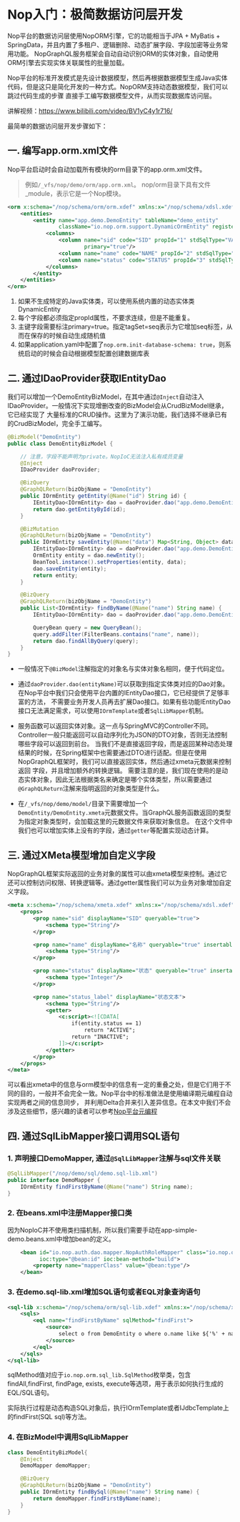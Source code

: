 # Nop入门：极简数据访问层开发

Nop平台的数据访问层使用NopORM引擎，它的功能相当于JPA + MyBatis + SpringData，并且内置了多租户、逻辑删除、动态扩展字段、字段加密等业务常用功能。
NopGraphQL服务框架会自动自动识别ORM的实体对象，自动使用ORM引擎去实现实体关联属性的批量加载。

Nop平台的标准开发模式是先设计数据模型，然后再根据数据模型生成Java实体代码，但是这只是简化开发的一种方式。NopORM支持动态数据模型，我们可以跳过代码生成的步骤
直接手工编写数据模型文件，从而实现数据库访问层。

讲解视频：https://www.bilibili.com/video/BV1yC4y1r716/

最简单的数据访问层开发步骤如下：

## 一. 编写app.orm.xml文件

Nop平台启动时会自动加载所有模块的orm目录下的app.orm.xml文件。

> 例如`/_vfs/nop/demo/orm/app.orm.xml`。 nop/orm目录下具有文件\_module，表示它是一个Nop模块。

```xml
<orm x:schema="/nop/schema/orm/orm.xdef" xmlns:x="/nop/schema/xdsl.xdef">
    <entities>
        <entity name="app.demo.DemoEntity" tableName="demo_entity"
                className="io.nop.orm.support.DynamicOrmEntity" registerShortName="true">
            <columns>
                <column name="sid" code="SID" propId="1" stdSqlType="VARCHAR" precision="32" tagSet="seq" mandatory="true"
                        primary="true"/>
                <column name="name" code="NAME" propId="2" stdSqlType="VARCHAR" precision="100" mandatory="true"/>
                <column name="status" code="STATUS" propId="3" stdSqlType="INTEGER"/>
            </columns>
        </entity>
    </entities>
</orm>
```

1. 如果不生成特定的Java实体类，可以使用系统内置的动态实体类DynamicEntity
2. 每个字段都必须指定propId属性，不要求连续，但是不能重复。
3. 主键字段需要标注primary=true。指定tagSet=seq表示为它增加seq标签，从而在保存的时候自动生成随机值
4. 如果application.yaml中配置了`nop.orm.init-database-schema: true`，则系统启动的时候会自动根据模型配置创建数据库表

## 二. 通过IDaoProvider获取IEntityDao

我们可以增加一个DemoEntityBizModel，在其中通过`@Inject`自动注入IDaoProvider。一般情况下实现增删改查的BizModel会从CrudBizModel继承，它已经实现了
大量标准的CRUD操作。这里为了演示功能，我们选择不继承已有的CrudBizModel，完全手工编写。

```java
@BizModel("DemoEntity")
public class DemoEntityBizModel {

    // 注意，字段不能声明为private。NopIoC无法注入私有成员变量
    @Inject
    IDaoProvider daoProvider;

    @BizQuery
    @GraphQLReturn(bizObjName = "DemoEntity")
    public IOrmEntity getEntity(@Name("id") String id) {
        IEntityDao<IOrmEntity> dao = daoProvider.dao("app.demo.DemoEntity");
        return dao.getEntityById(id);
    }

    @BizMutation
    @GraphQLReturn(bizObjName = "DemoEntity")
    public IOrmEntity saveEntity(@Name("data") Map<String, Object> data) {
        IEntityDao<IOrmEntity> dao = daoProvider.dao("app.demo.DemoEntity");
        OrmEntity entity = dao.newEntity();
        BeanTool.instance().setProperties(entity, data);
        dao.saveEntity(entity);
        return entity;
    }

    @BizQuery
    @GraphQLReturn(bizObjName = "DemoEntity")
    public List<IOrmEntity> findByName(@Name("name") String name) {
        IEntityDao<IOrmEntity> dao = daoProvider.dao("app.demo.DemoEntity");

        QueryBean query = new QueryBean();
        query.addFilter(FilterBeans.contains("name", name));
        return dao.findAllByQuery(query);
    }
}
```

* 一般情况下`@BizModel`注解指定的对象名与实体对象名相同，便于代码定位。

* 通过`daoProvider.dao(entityName)`可以获取到指定实体类对应的Dao对象。在Nop平台中我们只会使用平台内置的IEntityDao接口，它已经提供了足够丰富的方法，
  不需要业务开发人员再去扩展Dao接口。如果有些功能IEntityDao接口无法满足需求，可以使用`IOrmTemplate`或者`SqlLibMapper`机制。

* 服务函数可以返回实体对象。这一点与SpringMVC的Controller不同。Controller一般只能返回可以自动序列化为JSON的DTO对象，否则无法控制哪些字段可以返回到前台。
  当我们不是直接返回字段，而是返回某种动态处理结果的时候，在Spring框架中也需要通过DTO进行适配。但是在使用NopGraphQL框架时，我们可以直接返回实体，然后通过xmeta元数据来控制返回
  字段，并且增加额外的转换逻辑。
  需要注意的是，我们现在使用的是动态实体对象，因此无法根据类名来确定是哪个实体类型，所以需要通过`@GraphQLReturn`注解来指明返回的对象类型是什么。

* 在`/_vfs/nop/demo/model/`目录下需要增加一个`DemoEntity/DemoEntity.xmeta`元数据文件。当GraphQL服务函数返回的类型为指定对象类型时，会加载这里的元数据文件来获取对象信息。
  在这个文件中我们也可以增加实体上没有的字段，通过`getter`等配置实现动态计算。

## 三. 通过XMeta模型增加自定义字段

NopGraphQL框架实际返回的业务对象的属性可以由xmeta模型来控制。通过它还可以控制访问权限、转换逻辑等。通过getter属性我们可以为业务对象增加自定义字段。

```xml
<meta x:schema="/nop/schema/xmeta.xdef" xmlns:x="/nop/schema/xdsl.xdef">
    <props>
        <prop name="sid" displayName="SID" queryable="true">
            <schema type="String"/>
        </prop>

        <prop name="name" displayName="名称" queryable="true" insertable="true" updatable="true">
            <schema type="String"/>
        </prop>

        <prop name="status" displayName="状态" queryable="true" insertable="true" updatable="true">
            <schema type="Integer"/>
        </prop>

        <prop name="status_label" displayName="状态文本">
            <schema type="String"/>
            <getter>
                <c:script><![CDATA[
                    if(entity.status == 1)
                        return "ACTIVE";
                    return "INACTIVE";
                ]]></c:script>
            </getter>
        </prop>
    </props>
</meta>
```

可以看出xmeta中的信息与orm模型中的信息有一定的重叠之处，但是它们用于不同的目的，一般并不会完全一致。Nop平台中的标准做法是使用编译期元编程自动实现两者之间的信息同步，
并利用Delta合并来引入差异信息。在本文中我们不会涉及这些细节，感兴趣的读者可以参考[Nop平台元编程](../../dev-guide/xlang/meta-programming.md)

## 四. 通过SqlLibMapper接口调用SQL语句

### 1. 声明接口DemoMapper, 通过`@SqlLibMapper`注解与sql文件关联

```java
@SqlLibMapper("/nop/demo/sql/demo.sql-lib.xml")
public interface DemoMapper {
    IOrmEntity findFirstByName(@Name("name") String name);
}
```

### 2. 在beans.xml中注册Mapper接口类

因为NopIoC并不使用类扫描机制，所以我们需要手动在app-simple-demo.beans.xml中增加bean的定义。

```xml
    <bean id="io.nop.auth.dao.mapper.NopAuthRoleMapper" class="io.nop.orm.sql_lib.proxy.SqlLibProxyFactoryBean"
          ioc:type="@bean:id" ioc:bean-method="build">
        <property name="mapperClass" value="@bean:type"/>
    </bean>
```

### 3. 在demo.sql-lib.xml增加SQL语句或者EQL对象查询语句

```xml
<sql-lib x:schema="/nop/schema/orm/sql-lib.xdef" xmlns:x="/nop/schema/xdsl.xdef">
    <sqls>
        <eql name="findFirstByName" sqlMethod="findFirst">
            <source>
                select o from DemoEntity o where o.name like ${'%' + name + '%'}
            </source>
        </eql>
    </sqls>
</sql-lib>
```

sqlMethod值对应于`io.nop.orm.sql_lib.SqlMethod`枚举类，包含findAll,findFirst, findPage, exists, execute等选项，用于表示如何执行生成的EQL/SQL语句。

实际执行过程是动态构造SQL对象后，执行IOrmTemplate或者IJdbcTemplate上的findFirst(SQL sql)等方法。

### 4. 在BizModel中调用SqlLibMapper

```java
class DemoEntityBizModel{
    @Inject
    DemoMapper demoMapper;

    @BizQuery
    @GraphQLReturn(bizObjName = "DemoEntity")
    public IOrmEntity findBySql(@Name("name") String name) {
        return demoMapper.findFirstByName(name);
    }
}
```
